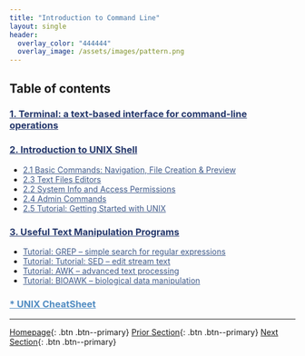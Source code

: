 ```yaml
---
title: "Introduction to Command Line"
layout: single
header:
  overlay_color: "444444"
  overlay_image: /assets/images/pattern.png
---
```





## Table of contents

### **<a href="02-IntroToCommandLine/01-terminal-basics" style="color: #24376b;">1. Terminal: a text-based interface for command-line operations</a>**

### **<a href="02-IntroToCommandLine/02-intro-to-unix-shell" style="color: #24376b;">2. Introduction to UNIX Shell</a>**
* <a href="02-IntroToCommandLine/02A-basic-commands" style="color: #3f5a8a;">2.1 Basic Commands: Navigation, File Creation & Preview</a>
* <a href="02-IntroToCommandLine/02B-text-files-editors" style="color: #3f5a8a;">2.3 Text Files Editors</a>
* <a href="02-IntroToCommandLine/02C-unix-system-info-permissions" style="color: #3f5a8a;">2.2 System Info and Access Permissions</a>
* <a href="02-IntroToCommandLine/02D-admin-commands" style="color: #3f5a8a;">2.4 Admin Commands</a>
* <a href="02-IntroToCommandLine/02E-tutorial-unix-getting-started" style="color: #3f5a8a;">2.5 Tutorial: Getting Started with UNIX</a>

### **<a href="02-IntroToCommandLine/03-text-manipulation-programs" style="color: #24376b;">3. Useful Text Manipulation Programs</a>**
  * <a href="02-IntroToCommandLine/03A-tutorial-unix-grep" style="color: #3f5a8a;">Tutorial: GREP – simple search for regular expressions</a>
  * <a href="02-IntroToCommandLine/03B-tutorial-unix-sed" style="color: #3f5a8a;">Tutorial: Tutorial: SED – edit stream text</a>
  * <a href="02-IntroToCommandLine/3C-tutorial-unix-awk" style="color: #3f5a8a;">Tutorial: AWK – advanced text processing</a>
  * <a href="02-IntroToCommandLine/03D-tutorial-unix-bioawk" style="color: #3f5a8a;">Tutorial: BIOAWK – biological data manipulation</a>

### <a href="02-IntroToCommandLine/04-unix-cheat-sheet" style="color: #518cc2;">* UNIX CheatSheet</a>
---

[Homepage](../index.md){: .btn  .btn--primary}
[Prior Section](../01-IntroToDataScience/00-IntroToDataScience-LandingPage){: .btn  .btn--primary}
[Next Section](../03-SetUpComputingMachine/00-SetUpComputingMachine-LandingPage){: .btn  .btn--primary}

